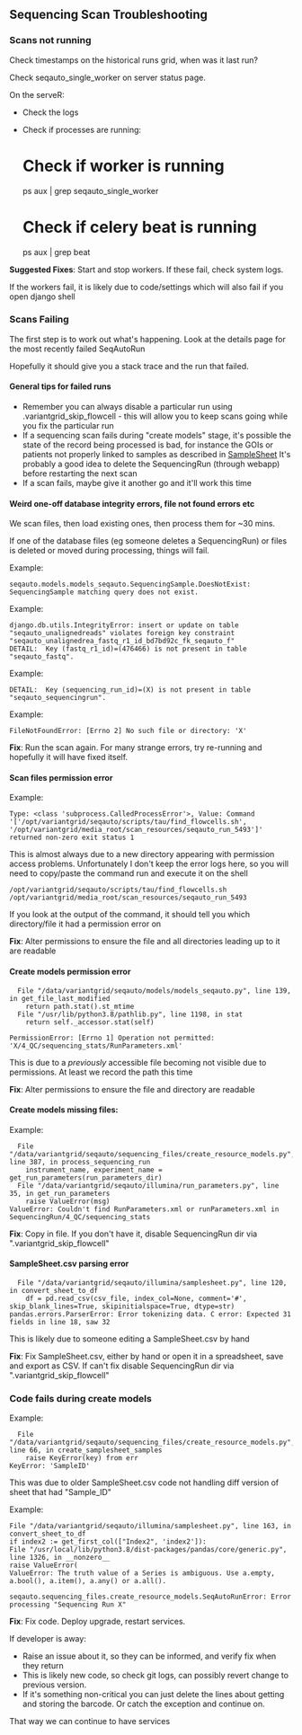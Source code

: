 ## Sequencing Scan Troubleshooting

### Scans not running

Check timestamps on the historical runs grid, when was it last run?

Check seqauto_single_worker on server status page.

On the serveR:

* Check the logs
* Check if processes are running:

    # Check if worker is running
    ps aux | grep seqauto_single_worker
    # Check if celery beat is running
    ps aux | grep beat

**Suggested Fixes**: Start and stop workers. If these fail, check system logs.

If the workers fail, it is likely due to code/settings which will also fail if you open django shell

### Scans Failing

The first step is to work out what's happening. Look at the details page for the most recently failed SeqAutoRun

Hopefully it should give you a stack trace and the run that failed.

#### General tips for failed runs

* Remember you can always disable a particular run using .variantgrid_skip_flowcell - this will allow you to keep scans going while you fix the particular run
* If a sequencing scan fails during "create models" stage, it's possible the state of the record being processed is bad, for instance the GOIs or patients not properly linked to samples as described in [SampleSheet](sample_sheet.md) It's probably a good idea to delete the SequencingRun (through webapp) before restarting the next scan  
* If a scan fails, maybe give it another go and it'll work this time

#### Weird one-off database integrity errors, file not found errors etc

We scan files, then load existing ones, then process them for ~30 mins.

If one of the database files (eg someone deletes a SequencingRun) or files is deleted or moved during processing, things will fail.

Example:

    seqauto.models.models_seqauto.SequencingSample.DoesNotExist: SequencingSample matching query does not exist.

Example:

    django.db.utils.IntegrityError: insert or update on table "seqauto_unalignedreads" violates foreign key constraint "seqauto_unalignedrea_fastq_r1_id_bd7bd92c_fk_seqauto_f"
    DETAIL:  Key (fastq_r1_id)=(476466) is not present in table "seqauto_fastq".

Example:

    DETAIL:  Key (sequencing_run_id)=(X) is not present in table "seqauto_sequencingrun".

Example:

    FileNotFoundError: [Errno 2] No such file or directory: 'X'

**Fix**: Run the scan again. For many strange errors, try re-running and hopefully it will have fixed itself.

#### Scan files permission error 

Example: 

    Type: <class 'subprocess.CalledProcessError'>, Value: Command '['/opt/variantgrid/seqauto/scripts/tau/find_flowcells.sh', '/opt/variantgrid/media_root/scan_resources/seqauto_run_5493']' returned non-zero exit status 1

This is almost always due to a new directory appearing with permission access problems. Unfortunately I don't keep the error logs here, so you will need to copy/paste the command run and execute it on the shell

    /opt/variantgrid/seqauto/scripts/tau/find_flowcells.sh /opt/variantgrid/media_root/scan_resources/seqauto_run_5493

If you look at the output of the command, it should tell you which directory/file it had a permission error on

**Fix**: Alter permissions to ensure the file and all directories leading up to it are readable  

#### Create models permission error

      File "/data/variantgrid/seqauto/models/models_seqauto.py", line 139, in get_file_last_modified
        return path.stat().st_mtime
      File "/usr/lib/python3.8/pathlib.py", line 1198, in stat
        return self._accessor.stat(self)

    PermissionError: [Errno 1] Operation not permitted: 'X/4_QC/sequencing_stats/RunParameters.xml'

This is due to a *previously* accessible file becoming not visible due to permissions. At least we record the path this time

**Fix**: Alter permissions to ensure the file and directory are readable  

#### Create models missing files:

Example:

      File "/data/variantgrid/seqauto/sequencing_files/create_resource_models.py", line 387, in process_sequencing_run
        instrument_name, experiment_name = get_run_parameters(run_parameters_dir)
      File "/data/variantgrid/seqauto/illumina/run_parameters.py", line 35, in get_run_parameters
        raise ValueError(msg)
    ValueError: Couldn't find RunParameters.xml or runParameters.xml in SequencingRun/4_QC/sequencing_stats

**Fix**: Copy in file. If you don't have it, disable SequencingRun dir via ".variantgrid_skip_flowcell"  

#### SampleSheet.csv parsing error


      File "/data/variantgrid/seqauto/illumina/samplesheet.py", line 120, in convert_sheet_to_df
        df = pd.read_csv(csv_file, index_col=None, comment='#', skip_blank_lines=True, skipinitialspace=True, dtype=str)
    pandas.errors.ParserError: Error tokenizing data. C error: Expected 31 fields in line 18, saw 32

This is likely due to someone editing a SampleSheet.csv by hand

**Fix**: Fix SampleSheet.csv, either by hand or open it in a spreadsheet, save and export as CSV. If can't fix disable SequencingRun dir via ".variantgrid_skip_flowcell"

###  Code fails during create models

Example:

      File "/data/variantgrid/seqauto/sequencing_files/create_resource_models.py", line 66, in create_samplesheet_samples
        raise KeyError(key) from err
    KeyError: 'SampleID'

This was due to older SampleSheet.csv code not handling diff version of sheet that had "Sample_ID"

Example:

    File "/data/variantgrid/seqauto/illumina/samplesheet.py", line 163, in convert_sheet_to_df
    if index2 := get_first_col(["Index2", 'index2']):
    File "/usr/local/lib/python3.8/dist-packages/pandas/core/generic.py", line 1326, in __nonzero__
    raise ValueError(
    ValueError: The truth value of a Series is ambiguous. Use a.empty, a.bool(), a.item(), a.any() or a.all().
    
    seqauto.sequencing_files.create_resource_models.SeqAutoRunError: Error processing "Sequencing Run X"

**Fix**: Fix code. Deploy upgrade, restart services.

If developer is away:

* Raise an issue about it, so they can be informed, and verify fix when they return
* This is likely new code, so check git logs, can possibly revert change to previous version.
* If it's something non-critical you can just delete the lines about getting and storing the barcode. Or catch the exception and continue on.

That way we can continue to have services